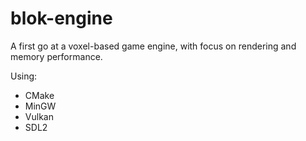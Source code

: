 # blok-engine
A first go at a voxel-based game engine, with focus on rendering and memory performance.

Using:
- CMake
- MinGW
- Vulkan
- SDL2
